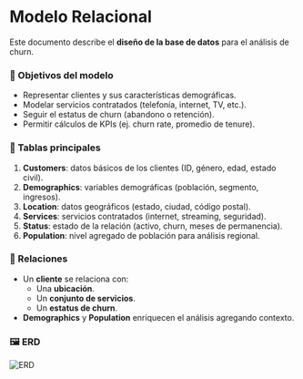 
# Modelo Relacional

Este documento describe el **diseño de la base de datos** para el análisis de churn.

### 🎯 Objetivos del modelo
- Representar clientes y sus características demográficas.
- Modelar servicios contratados (telefonía, internet, TV, etc.).
- Seguir el estatus de churn (abandono o retención).
- Permitir cálculos de KPIs (ej. churn rate, promedio de tenure).

### 📐 Tablas principales
1. **Customers**: datos básicos de los clientes (ID, género, edad, estado civil).  
2. **Demographics**: variables demográficas (población, segmento, ingresos).  
3. **Location**: datos geográficos (estado, ciudad, código postal).  
4. **Services**: servicios contratados (internet, streaming, seguridad).  
5. **Status**: estado de la relación (activo, churn, meses de permanencia).  
6. **Population**: nivel agregado de población para análisis regional.

### 🔗 Relaciones
- Un **cliente** se relaciona con:
  - Una **ubicación**.
  - Un **conjunto de servicios**.
  - Un **estatus de churn**.
- **Demographics** y **Population** enriquecen el análisis agregando contexto.

### 🖼️ ERD
![ERD](./er_diagram.png)
